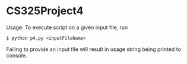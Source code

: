 # CS325Project4
Usage: 
To execute script on a given input file, run

    $ python p4.py <inputFileName>

Failing to provide an input file will result in usage string being printed to console.

